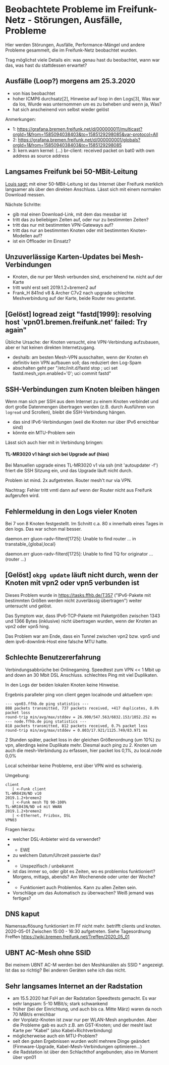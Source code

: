# Beobachtete Probleme im Freifunk-Netz - Störungen, Ausfälle, Probleme

Hier werden Störungen, Ausfälle, Performance-Mängel und andere Probleme gesammelt, die im Freifunk-Netz beobachtet wurden.

Trag möglichst viele Details ein: was genau hast du beobachtet, wann war das, was hast du stattdessen erwartet?

## Ausfälle (Loop?) morgens am 25.3.2020
* von hias beobachtet
* hoher ICMP6 durchsatz[2], Hinweise auf loop in den Logs[3], Was war da los, Wurde was unternommen um es zu beheben und wenn ja, Was?
* hat sich anscheinend von selbst wieder gelöst

Anmerkungen:
* 1: https://grafana.bremen.freifunk.net/d/000000011/multicast?orgId=1&from=1585094038403&to=1585129298085&var-protocol=All
* 2: https://grafana.bremen.freifunk.net/d/000000001/globals?orgId=1&from=1585094038403&to=1585129298085
* 3: kern.warn kernel: (...) br-client: received packet on bat0 with own address as source address


## Langsames Freifunk bei 50-MBit-Leitung
[Louis sagt:](https://wiki.ffhb.de/Treffen/2020_03_20#protokoll_fehler-geschwindigkeit-des-freifunks-warum-ist-das-so-langsam_wie-%C3%A4u%C3%9Fern-sich-die-probleme) mit einer 50-MBit-Leitung ist das Internet über Freifunk merklich langsamer als über den direkten Anschluss. Lässt sich mit einem normalen Download messen.

Nächste Schritte:
* gib mal einen Download-Link, mit dem das messbar ist
* tritt das zu beliebigen Zeiten auf, oder nur zu bestimmten Zeiten?
* tritt das nur mit bestimmten VPN-Gateways auf?
* tritt das nur an bestimmten Knoten oder mit bestimmten Knoten-Modellen auf?
* ist ein Offloader im Einsatz?


## Unzuverlässige Karten-Updates bei Mesh-Verbindungen
* Knoten, die nur per Mesh verbunden sind, erscheinend tw. nicht auf der Karte
* tritt wohl erst seit 2019.1.2+bremen2 auf
* Frank_H 841nd v8 & Archer C7v2 nach upgrade schlechte Meshverbindung auf der Karte, beide Router neu gestartet.


## [Gelöst] logread zeigt "fastd[1999]: resolving host `vpn01.bremen.freifunk.net' failed: Try again"
Übliche Ursache: der Knoten versucht, eine VPN-Verbindung aufzubauen, aber er hat keinen direkten Internetzugang.
- deshalb: am besten Mesh-VPN ausschalten, wenn der Knoten eh definitiv kein VPN aufbauen soll; das reduziert den Log-Spam
- abschalten geht per "/etc/init.d/fastd stop ; uci set fastd.mesh_vpn.enabled='0'; uci commit fastd"


## SSH-Verbindungen zum Knoten bleiben hängen
Wenn man sich per SSH aus dem Internet zu einem Knoten verbindet und dort große Datenmengen übertragen werden (z.B. durch Ausführen von `logread` und Scrollen), bleibt die SSH-Verbindung hängen.

- das sind IPv6-Verbindungen (weil die Knoten nur über IPv6 erreichbar sind)
- könnte ein MTU-Problem sein

Lässt sich auch hier mit in Verbindung bringen:
#### TL-MR3020 v1 hängt sich bei Upgrade auf (hias)
Bei Manuellen upgrade eines TL-MR3020 v1  via ssh (mit 'autoupdater -f')
friert die SSH Sitzung ein, und das Upgrade läuft nicht durch.

Problem ist mind. 2x aufgetreten.
Router mesh't nur via VPN.

Nachtrag:
Fehler tritt vmtl dann auf wenn der Router nicht aus Freifunk aufgerufen wird.

## Fehlermeldung in den Logs vieler Knoten
Bei 7 von 8 Knoten festgestellt.
Im Schnitt c.a. 80 x innerhalb eines Tages in den logs.
Das war schon mal besser.

daemon.err gluon-radv-filterd[1725]: Unable to find router ... in transtable_{global,local}

daemon.err gluon-radv-filterd[1725]: Unable to find TQ for originator ... (router ...)


## [Gelöst] `okpg update` läuft nicht durch, wenn der Knoten mit vpn2 oder vpn5 verbunden ist
Dieses Problem wurde in https://tasks.ffhb.de/T357 ("IPv6-Pakete mit bestimmten Größen werden nicht zuverlässig übertragen") weiter untersucht und gelöst.

Das Symptom war, dass IPv6-TCP-Pakete mit Paketgrößen zwischen 1343 und 1366 Bytes (inklusive) nicht übertragen wurden, wenn der Knoten an vpn2 oder vpn5 hing.

Das Problem war am Ende, dass ein Tunnel zwischen vpn2 bzw. vpn5 und dem ipv6-downlink-Host eine falsche MTU hatte.

## Schlechte Benutzererfahrung
Verbindungsabbrüche  bei Onlinegaming.
Speedtest zum VPN << 1 Mbit up and down an 30 Mbit DSL Anschluss.
schlechtes Ping mit viel Duplikaten.

In den Logs der beiden lokalen Knoten keine Hinweise.

Ergebnis paralleler ping von client gegen localnode und aktuellem vpn:
```
--- vpn03.ffhb.de ping statistics ---
808 packets transmitted, 737 packets received, +417 duplicates, 8.8% packet loss
round-trip min/avg/max/stddev = 26.900/547.563/6832.153/1052.252 ms
--- node.ffhb.de ping statistics ---
818 packets transmitted, 812 packets received, 0.7% packet loss
round-trip min/avg/max/stddev = 0.803/17.921/1125.749/83.971 ms
```
2 Stunden später, packet loss in der gleichen Größenordnung (um 10%) zu vpn, allerdings keine Duplikate mehr.
Diesmal auch ping zu 2. Knoten um auch die mesh-Verbindung zu erfassen, hier packet los 0,1%, zu local.node 0,0%

Local scheinbar keine Probleme, erst über VPN wird es schwierig.

Umgebung:
```
client
   | <-Funk client
TL-WR841N/ND v10
2019.1.2+bremen2
   | <-Funk mesh TQ 90-100%
TL-WR1043N/ND v4 mit WWAN
2019.1.2+bremen2
   | <-Ethernet, Frizbox, DSL
VPN03
```

Fragen hierzu:
* welcher DSL-Anbieter wird da verwendet?
* - EWE
* zu welchem Datum/Uhrzeit passierte das?
* - Unspezifisch / unbekannt
* ist das immer so, oder gibt es Zeiten, wo es problemlos funktioniert? Morgens, mittags, abends? Am Wochenende oder unter der Woche?
* - Funktioniert auch Problemlos. Kann zu allen Zeiten sein.
* Vorschläge um das Automatisch zu überwachen? Weiß jemand was fertiges?

## DNS kaput
Namensauflösung funktioniert im FF nicht mehr.
betrifft clients und knoten.
2020-05-01
Zwischen 15:00 - 16:30 aufgetreten.
Siehe Tagesordnung Freffen
https://wiki.bremen.freifunk.net/Treffen/2020_05_01

## UBNT AC-Mesh ohne SSID
Bei meinem UBNT AC-M werden bei den Meshkanälen als SSID * angezeigt.
Ist das so richtig? Bei anderen Geräten sehe ich das nicht.


## Sehr langsames Internet an der Radstation
* am 15.5.2020 hat FsH an der Radstation Speedtests gemacht. Es war sehr langsam: 5-10 MBit/s; stark schwankend
* früher (bei der Einrichtung, und auch bis ca. Mitte März) waren da noch 70 MBit/s erreichbar
* der Vorplatz-Knoten ist zwar nur per WLAN-Mesh angebunden. Aber die Probleme gab es auch z.B. am GST-Knoten; und der mesht laut Karte per "Kabel" (also Kabel+Richtverbindung)
* möglicherweise auch ein MTU-Problem?
* seit den guten Ergebnissen wurden wohl mehrere Dinge geändert (Firmware-Upgrade, Kabel-Mesh-Verbindungen optimieren...)
* die Radstation ist über den Schlachthof angebunden; also im Moment über vpn01
